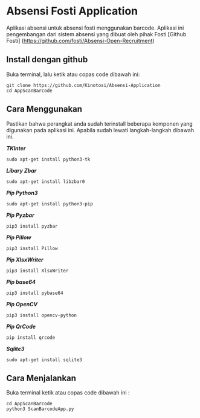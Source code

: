 # Absensi Fosti Application
Aplikasi absensi untuk absensi fosti menggunakan barcode. Aplikasi ini pengembangan dari sistem absensi yang dibuat oleh pihak Fosti [Github Fosti] (https://github.com/fosti/Absensi-Open-Recruitment)

## Install dengan github
Buka terminal, lalu ketik atau copas code dibawah ini:
```
git clone https://github.com/Kinotosi/Absensi-Application
cd AppScanBarcode
```
## Cara Menggunakan
Pastikan bahwa perangkat anda sudah terinstall beberapa komponen yang digunakan pada aplikasi ini. Apabila sudah lewati langkah-langkah dibawah ini.

***TKInter***
```
sudo apt-get install python3-tk
```

***Libary Zbar***
```
sudo apt-get install libzbar0
```

***Pip Python3***
```
sudo apt-get install python3-pip
```

***Pip Pyzbar***
```
pip3 install pyzbar
````

***Pip Pillow***
```
pip3 install Pillow
```

***Pip XlsxWriter***
```
pip3 install XlsxWriter
```

***Pip base64***
```
pip3 install pybase64
```

***Pip OpenCV***
```
pip3 install opencv-python
```

***Pip QrCode***
```
pip install qrcode
```

***Sqlite3***
```
sudo apt-get install sqlite3
```

## Cara Menjalankan
Buka terminal ketik atau copas code dibawah ini :
```
cd AppScanBarcode
python3 ScanBarcodeApp.py
```
